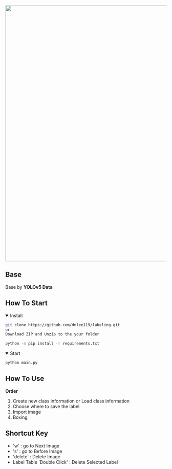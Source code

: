 <img width="800" src="https://github.com/dnlee119/labeling/blob/master/img/main.jpg?raw=true">

## Base
Base by **YOLOv5 Data**

## How To Start
<details open>
<summary>Install</summary>

```bash
git clone https://github.com/dnlee119/labeling.git
or
Download ZIP and Unzip to the your folder

python -m pip install -r requirements.txt
```
</details>

<details open>
<summary>Start</summary>

```bash
python main.py
```
</details>

## How To Use
**Order**
1. Create new class information or Load class information
2. Choose where to save the label
3. Import image
4. Boxing

## Shortcut Key
- 'w' : go to Next Image
- 's' : go to Before Image
- 'delete' : Delete Image
- Label Table 'Double Click' : Delete Selected Label